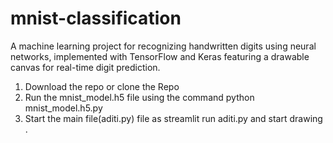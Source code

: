 # mnist-classification
A machine learning project for recognizing handwritten digits using neural networks, implemented with TensorFlow and Keras featuring a drawable canvas for real-time digit prediction.
1. Download the repo or clone the Repo
2. Run the mnist_model.h5 file using the command python mnist_model.h5.py
3. Start the main file(aditi.py) file as streamlit run aditi.py and start drawing .
